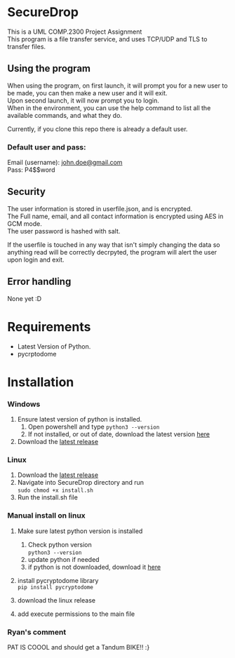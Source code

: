 # SecureDrop
This is a UML COMP.2300 Project Assignment<br>This program is a file transfer service, and uses TCP/UDP and TLS to transfer files.

## Using the program
When using the program, on first launch, it will prompt you for a new user to be made, you can then make a new user and it will exit.<br>Upon second launch, it will now prompt you to login.<br>When in the environment, you can use the help command to list all the available commands, and what they do.

Currently, if you clone this repo there is already a default user.<br>
### Default user and pass:
Email (username): john.doe@gmail.com<br>Pass: P4$$word


## Security
The user information is stored in userfile.json, and is encrypted.<br>The Full name, email, and all contact information is encrypted using AES in GCM mode.<br>The user password is hashed with salt.

If the userfile is touched in any way that isn't simply changing the data so anything read will be correctly decrpyted, the program will alert the user upon login and exit.


## Error handling
None yet :D

# Requirements
- Latest Version of Python.
- pycrptodome

# Installation
### Windows
1) Ensure latest version of python is installed.
    1) Open powershell and type `python3 --version`
    2) If not installed, or out of date, download the latest version [here](https://www.python.org/downloads/)
1) Download the [latest release](https://github.com/Rickew/SecureDrop/releases)

### Linux
1) Download the [latest release](https://github.com/Rickew/SecureDrop/releases)
2) Navigate into SecureDrop directory and run<br>
`sudo chmod +x install.sh`<br>
3) Run the install.sh file

### Manual install on linux
1) Make sure latest python version is installed<br>
    1) Check python version<br>
    `python3 --version`
    2) update python if needed
    3) if python is not downloaded, download it [here](https://www.python.org/downloads/)

2) install pycryptodome library<br>
    `pip install pycryptodome`
3) download the linux release
4) add execute permissions to the main file


### Ryan's comment
PAT IS COOOL and should get a Tandum BIKE!! :}